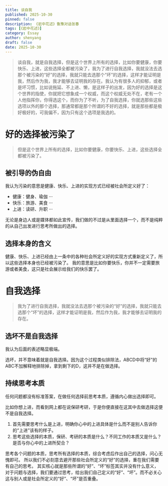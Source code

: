 ```yaml
---
title: 谈自我
published: 2025-10-30
pinned: false
description: 《岩中花述》鲁豫对话张春
tags: [《岩中花述》]
category: Essay
author: shenyang
draft: false
date: 2025-10-30
---
```


> 谈自我，就是自我选择，但是这个世界上所有的选择，比如你要健康，你要快乐、上进，这些选择全都被污染了，我为了进行自我选择，我就没法去选那个被污染的“好”的选择，我就只能去选那个“坏”的选择，这样才能证明是我，然后作为我，我才能够去证明我的存在。我认为有很多人的抑郁，或者是坏习惯，比如说拖延、不上进、懒，是这样子的出发，因为好的选择是这个世界的指使，你就把它想象成一个权威，而这个权威无处不在，老有一个人他指挥你，你得选这个，而你为了不听，为了自我选择，你就选那些这些选项以外的那个选择，那通常都是那个所谓的不好的选择，就是那些都是极好极好的，可我偏不，因为只有这个选项是我选的。

# 好的选择被污染了
> 但是这个世界上所有的选择，比如你要健康，你要快乐、上进，这些选择全都被污染了。
## 被引导的伪自由

我认为污染的意思是健康、快乐、上进的实现方式已经被社会所定义好了：
- 健康：健身、瑜伽 ···
- 快乐：旅游、美食 ···
- 上进：读研、升职 ···

无论是身边人或是媒体都如此宣传，我们做的不过是从里面选择一个，而不是纯粹的从自己出发进行思考所做出的选择。

## 选择本身的含义
健康、快乐、上进已经由上一条中的各种社会所定义好的实现方式重新定义了，所以这些选择本身也已经被污染了。
我的意思是比如你要快乐，你并不一定需要旅游或者美食，这只是社会展示给我们的快乐罢了。

# 自我选择
> 我为了进行自我选择，我就没法去选那个被污染的“好”的选择，我就只能去选那个“坏”的选择，这样才能证明是我，然后作为我，我才能够去证明我的存在。

## 选坏不是自我选择

我认为后面的表述略显极端。

选坏，并不意味着就是自我选择。因为这个过程类似排除法，ABCD中将“好”的ABC不加解释地排除掉，拿到剩下的D，这并不是在做选择。

## 持续思考本质

任何问题都没有标准答案，在做任何选择前思考本质，遵循内心做出选择即可。

比如你想上进，而看到网上都在说保研考研，于是你便直接在这其中去做选择这便不是自我选择。
1. 首先需要思考什么是上进，明确你心中的上进具体是什么而不是别人告诉你的“上进”该有的样子。
2. 思考这些选择的本质，保研、考研的本质是什么？不同工作的本质又是什么？是否与你心中的上进所契合？

思考各个问题的本质，思考所有选择的本质，综合考虑后作出自己的选择，问心无愧即可。
所以我们不必刻意去避开那些社会所定义的“好”的选择，重在我们需要有自己的思考。
其实核心就是那些所谓的“好”、“坏”标签其实并没有什么意义，对于问题与选择，我们要通过思考，给出我们自己定义的“好”、“坏”。而不必关心这与别人或是社会所定义的“好”、“坏”是否重叠。


